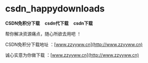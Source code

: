 # csdn_happydownloads
<b>CSDN免积分下载</b>&nbsp;&nbsp;&nbsp;&nbsp;<b>csdn代下载</b>&nbsp;&nbsp;&nbsp;&nbsp;<b>csdn下载</b>

帮你解决资源痛点，随心所欲去用吧 ！  

CSDN免积分下载地址 ：[www.zzyyww.cn](http://www.zzyyww.cn)  

诚心实意为你做下载 ：[www.zzyyww.cn](http://www.zzyyww.cn)
